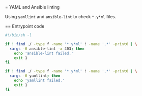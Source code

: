 = YAML and Ansible linting

Using `yamllint` and `ansible-lint` to check `*.y*ml` files.

== Entrypoint code

```sh
#!/bin/sh -l

if ! find ./ -type f -name '*.y*ml' ! -name '.*' -print0 | \
  xargs -0 ansible-lint -x 403; then
    echo 'ansible-lint failed.'
    exit 1
fi

if ! find ./ -type f -name '*.y*ml' ! -name '.*' -print0 | \
  xargs -0 yamllint; then
    echo 'yamllint failed.'
    exit 1
fi
```
